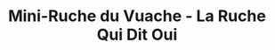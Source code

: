 ---
title: "Mini-Ruche du Vuache - La Ruche Qui Dit Oui"
url: /chenex/mini-ruche-du-vuache-la-ruche-qui-dit-oui/
shop: Lebensmittel
---